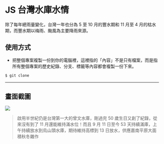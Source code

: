 # JS 台灣水庫水情

除了每年總雨量變化，台灣一年也分為 5 至 10 月的豐水期和 11 月至 4 月的枯水期，而豐水期以梅雨、颱風為主要降雨來源。

## 使用方式
- 把整個專案複製一份到你的電腦裡，這裡指的「內容」不是只有檔案，而是指所有整個專案的歷史紀錄、分支、標籤等內容都會複製一份下來。
```sh
$ git clone
```

----

## 畫面截圖
![](https://i.imgur.com/GGX4j5v.png)
> 啟用半世紀仍是台灣第一大的曾文水庫，剛過完 50 歲生日又創了紀錄，從來沒有到了 11 月還能維持滿水位！而且 9 月 11 日至今 53 天持續滿庫，上午持續放水到烏山頭水庫，期待維持高標到 13 日放水，供應嘉南平原大面積秋冬雜作

